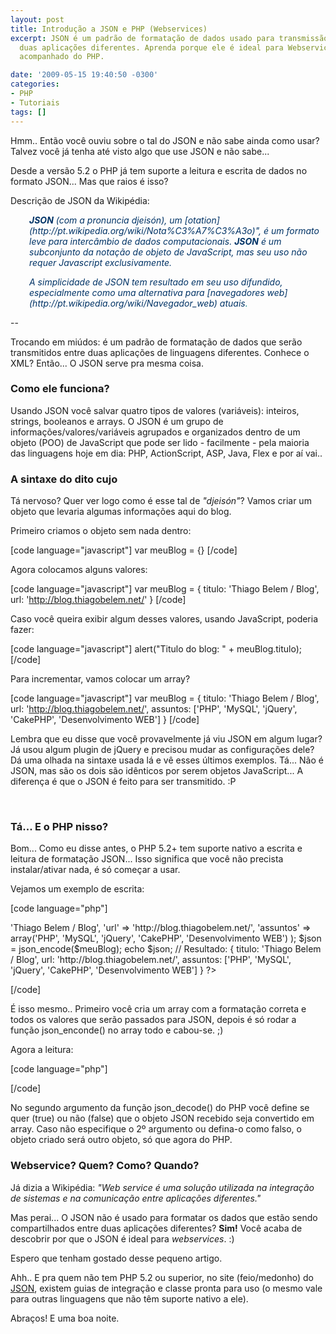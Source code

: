 ```yaml
---
layout: post
title: Introdução a JSON e PHP (Webservices)
excerpt: JSON é um padrão de formatação de dados usado para transmissão de dados entre
  duas aplicações diferentes. Aprenda porque ele é ideal para Webservices e como usá-lo
  acompanhado do PHP.

date: '2009-05-15 19:40:50 -0300'
categories:
- PHP
- Tutoriais
tags: []
---
```

Hmm.. Então você ouviu sobre o tal do JSON e não sabe ainda como usar? Talvez você já tenha até visto algo que use JSON e não sabe...

Desde a versão 5.2 o PHP já tem suporte a leitura e escrita de dados no formato JSON... Mas que raios é isso?

Descrição de JSON da Wikipédia:

<p style="padding-left: 30px;"><span style="color: #003366;"><em><strong>JSON</strong> (com a pronuncia </em><em>djeisón), um [otation](http://pt.wikipedia.org/wiki/Nota%C3%A7%C3%A3o)", é um formato leve para intercâmbio de dados computacionais. <strong>JSON</strong> é um subconjunto da notação de objeto de JavaScript, mas seu uso não requer Javascript exclusivamente.</em></span>

<p style="padding-left: 30px;"><span style="color: #008080;"><em><span style="color: #003366;">A simplicidade de JSON tem resultado em seu uso difundido, especialmente como uma alternativa para [navegadores web](http://pt.wikipedia.org/wiki/Navegador_web) atuais</span>.</em></span>

--

Trocando em miúdos: é um padrão de formatação de dados que serão transmitidos entre duas aplicações de linguagens diferentes. Conhece o XML? Então... O JSON serve pra mesma coisa.

<h3></h3>
<h3>Como ele funciona?</h3>
Usando JSON você salvar quatro tipos de valores (variáveis): inteiros, strings, booleanos e arrays. O JSON é um grupo de informações/valores/variáveis agrupados e organizados dentro de um objeto (POO) de JavaScript que pode ser lido - facilmente - pela maioria das linguagens hoje em dia: PHP, ActionScript, ASP, Java, Flex e por aí vai..

<h3>A sintaxe do dito cujo</h3>
Tá nervoso? Quer ver logo como é esse tal de <em>"djeisón"</em>? Vamos criar um objeto que levaria algumas informações aqui do blog.

Primeiro criamos o objeto sem nada dentro:


[code language="javascript"]
var meuBlog = {}
[/code]

Agora colocamos alguns valores:


[code language="javascript"]
var meuBlog = {
titulo: 'Thiago Belem / Blog',
url: 'http://blog.thiagobelem.net/'
}
[/code]

Caso você queira exibir algum desses valores, usando JavaScript, poderia fazer:


[code language="javascript"]
alert("Titulo do blog: " + meuBlog.titulo);
[/code]

Para incrementar, vamos colocar um array?


[code language="javascript"]
var meuBlog = {
titulo: 'Thiago Belem / Blog',
url: 'http://blog.thiagobelem.net/',
assuntos: ['PHP', 'MySQL', 'jQuery', 'CakePHP', 'Desenvolvimento WEB']
}
[/code]

Lembra que eu disse que você provavelmente já viu JSON em algum lugar? Já usou algum plugin de jQuery e precisou mudar as configurações dele? Dá uma olhada na sintaxe usada lá e vê esses últimos exemplos. Tá... Não é JSON, mas são os dois são idênticos por serem objetos JavaScript... A diferença é que o JSON é feito para ser transmitido. :P

<span style="color: #ffffff;">.</span>

<h3>Tá... E o PHP nisso?</h3>
Bom... Como eu disse antes, o PHP 5.2+ tem suporte nativo a escrita e leitura de formatação JSON... Isso significa que você não precista instalar/ativar nada, é só começar a usar.

Vejamos um exemplo de escrita:


[code language="php"]
<?php

$meuBlog = array(
'titulo' => 'Thiago Belem / Blog',
'url' => 'http://blog.thiagobelem.net/',
'assuntos' => array('PHP', 'MySQL', 'jQuery', 'CakePHP', 'Desenvolvimento WEB')
);

$json = json_encode($meuBlog);

echo $json;
// Resultado: { titulo: 'Thiago Belem / Blog', url: 'http://blog.thiagobelem.net/', assuntos: ['PHP', 'MySQL', 'jQuery', 'CakePHP', 'Desenvolvimento WEB'] }

?>
[/code]

É isso mesmo.. Primeiro você cria um array com a formatação correta e todos os valores que serão passados para JSON, depois é só rodar a função json_enconde() no array todo e cabou-se. ;)

Agora a leitura:


[code language="php"]
<?php

// Recebe uma string no formato JSON
$usuario = "{ nome: 'Fulano da Silva', ativo: true, nascimento: '2009/05/12' }";

$meuUsuario = json_decode($usuario, true);

echo $meuUsuario['nome']; // Fulano da Silva
echo $meuUsuario['nascimento']; // 2009/05/12

?>
[/code]

No segundo argumento da função json_decode() do PHP você define se quer (true) ou não (false) que o objeto JSON recebido seja convertido em array. Caso não especifique o 2º argumento ou defina-o como falso, o objeto criado será outro objeto, só que agora do PHP.

<h3>Webservice? Quem? Como? Quando?</h3>
Já dizia a Wikipédia: <em>"Web service é uma solução utilizada na integração de sistemas e na comunicação entre aplicações diferentes."</em>

Mas perai... O JSON não é usado para formatar os dados que estão sendo compartilhados entre duas aplicações diferentes? <strong>Sim!</strong> Você acaba de descobrir por que o JSON é ideal para <em>webservices</em>. :)

Espero que tenham gostado desse pequeno artigo.

Ahh.. E pra quem não tem PHP 5.2 ou superior, no site (feio/medonho) do [JSON](http://www.json.org/), existem guias de integração e classe pronta para uso (o mesmo vale para outras linguagens que não têm suporte nativo a ele).

Abraços! E uma boa noite.

